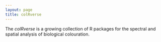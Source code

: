 ```yaml
---
layout: page
title: colRverse
---
```


The *colRverse* is a growing collection of R packages for the spectral and spatial analysis of biological colouration. 